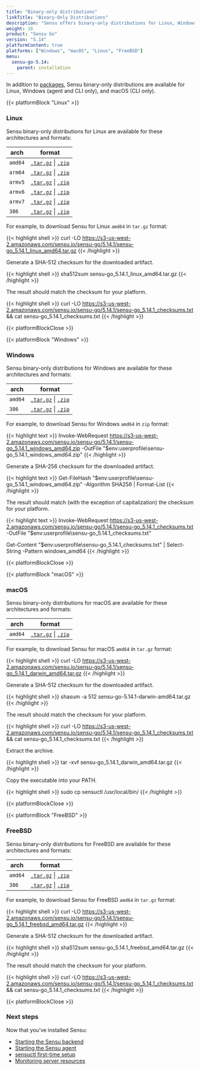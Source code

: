 ```yaml
---
title: "Binary-only distributions"
linkTitle: "Binary-Only Distributions"
description: "Sensu offers binary-only distributions for Linux, Windows, and macOS. Read the guide to learn how to download and verify Sensu binaries."
weight: 16
product: "Sensu Go"
version: "5.14"
platformContent: true
platforms: ["Windows", "macOS", "Linux", "FreeBSD"]
menu:
  sensu-go-5.14:
    parent: installation
---
```


In addition to [packages][1], Sensu binary-only distributions are available for Linux, Windows (agent and CLI only), and macOS (CLI only).

{{< platformBlock "Linux" >}}

### Linux

Sensu binary-only distributions for Linux are available for these architectures and formats:

| arch | format |
| --- | --- |
| `amd64` | [`.tar.gz`][14] \| [`.zip`][20]
| `arm64` | [`.tar.gz`][15] \| [`.zip`][21]
| `armv5` | [`.tar.gz`][16] \| [`.zip`][22]
| `armv6` | [`.tar.gz`][17] \| [`.zip`][23]
| `armv7` | [`.tar.gz`][18] \| [`.zip`][24]
| `386` | [`.tar.gz`][19] \| [`.zip`][25]

For example, to download Sensu for Linux `amd64` in `tar.gz` format:

{{< highlight shell >}}
curl -LO https://s3-us-west-2.amazonaws.com/sensu.io/sensu-go/5.14.1/sensu-go_5.14.1_linux_amd64.tar.gz
{{< /highlight >}}

Generate a SHA-512 checksum for the downloaded artifact.

{{< highlight shell >}}
sha512sum sensu-go_5.14.1_linux_amd64.tar.gz
{{< /highlight >}}

The result should match the checksum for your platform.

{{< highlight shell >}}
curl -LO https://s3-us-west-2.amazonaws.com/sensu.io/sensu-go/5.14.1/sensu-go_5.14.1_checksums.txt && cat sensu-go_5.14.1_checksums.txt
{{< /highlight >}}

{{< platformBlockClose >}}

{{< platformBlock "Windows" >}}

### Windows

Sensu binary-only distributions for Windows are available for these architectures and formats:

| arch | format |
| --- | --- |
| `amd64` | [`.tar.gz`][26] \| [`.zip`][28]
| `386` | [`.tar.gz`][27] \| [`.zip`][29]

For example, to download Sensu for Windows `amd64` in `zip` format:

{{< highlight text >}}
Invoke-WebRequest https://s3-us-west-2.amazonaws.com/sensu.io/sensu-go/5.14.1/sensu-go_5.14.1_windows_amd64.zip  -OutFile "$env:userprofile\sensu-go_5.14.1_windows_amd64.zip"
{{< /highlight >}}

Generate a SHA-256 checksum for the downloaded artifact.

{{< highlight text >}}
Get-FileHash "$env:userprofile\sensu-go_5.14.1_windows_amd64.zip" -Algorithm SHA256 | Format-List
{{< /highlight >}}

The result should match (with the exception of capitalization) the checksum for your platform.

{{< highlight text >}}
Invoke-WebRequest https://s3-us-west-2.amazonaws.com/sensu.io/sensu-go/5.14.1/sensu-go_5.14.1_checksums.txt -OutFile "$env:userprofile\sensu-go_5.14.1_checksums.txt"

Get-Content "$env:userprofile\sensu-go_5.14.1_checksums.txt" | Select-String -Pattern windows_amd64
{{< /highlight >}}

{{< platformBlockClose >}}

{{< platformBlock "macOS" >}}

### macOS

Sensu binary-only distributions for macOS are available for these architectures and formats:

| arch | format |
| --- | --- |
| `amd64` | [`.tar.gz`][30] \| [`.zip`][31]

For example, to download Sensu for macOS `amd64` in `tar.gz` format:

{{< highlight shell >}}
curl -LO https://s3-us-west-2.amazonaws.com/sensu.io/sensu-go/5.14.1/sensu-go_5.14.1_darwin_amd64.tar.gz
{{< /highlight >}}

Generate a SHA-512 checksum for the downloaded artifact.

{{< highlight shell >}}
shasum -a 512 sensu-go-5.14.1-darwin-amd64.tar.gz
{{< /highlight >}}

The result should match the checksum for your platform.

{{< highlight shell >}}
curl -LO https://s3-us-west-2.amazonaws.com/sensu.io/sensu-go/5.14.1/sensu-go_5.14.1_checksums.txt && cat sensu-go_5.14.1_checksums.txt
{{< /highlight >}}

Extract the archive.

{{< highlight shell >}}
tar -xvf sensu-go_5.14.1_darwin_amd64.tar.gz
{{< /highlight >}}

Copy the executable into your PATH.

{{< highlight shell >}}
sudo cp sensuctl /usr/local/bin/
{{< /highlight >}}

{{< platformBlockClose >}}

{{< platformBlock "FreeBSD" >}}

### FreeBSD

Sensu binary-only distributions for FreeBSD are available for these architectures and formats:

| arch | format |
| --- | --- |
| `amd64` | [`.tar.gz`][32] \| [`.zip`][33]
| `386` | [`.tar.gz`][34] \| [`.zip`][35]

For example, to download Sensu for FreeBSD `amd64` in `tar.gz` format:

{{< highlight shell >}}
curl -LO https://s3-us-west-2.amazonaws.com/sensu.io/sensu-go/5.14.1/sensu-go_5.14.1_freebsd_amd64.tar.gz
{{< /highlight >}}

Generate a SHA-512 checksum for the downloaded artifact.

{{< highlight shell >}}
sha512sum sensu-go_5.14.1_freebsd_amd64.tar.gz
{{< /highlight >}}

The result should match the checksum for your platform.

{{< highlight shell >}}
curl -LO https://s3-us-west-2.amazonaws.com/sensu.io/sensu-go/5.14.1/sensu-go_5.14.1_checksums.txt && cat sensu-go_5.14.1_checksums.txt
{{< /highlight >}}

{{< platformBlockClose >}}

### Next steps

Now that you’ve installed Sensu:

- [Starting the Sensu backend][2]
- [Starting the Sensu agent][3]
- [sensuctl first-time setup][4]
- [Monitoring server resources][5]

[2]: ../../reference/backend#operation
[3]: ../../reference/agent#operation
[4]: ../../sensuctl/reference#first-time-setup
[5]: ../../guides/monitor-server-resources
[1]: ../install-sensu
[14]: https://s3-us-west-2.amazonaws.com/sensu.io/sensu-go/5.14.1/sensu-go_5.14.1_linux_amd64.tar.gz
[15]: https://s3-us-west-2.amazonaws.com/sensu.io/sensu-go/5.14.1/sensu-go_5.14.1_linux_arm64.tar.gz
[16]: https://s3-us-west-2.amazonaws.com/sensu.io/sensu-go/5.14.1/sensu-go_5.14.1_linux_armv5.tar.gz
[17]: https://s3-us-west-2.amazonaws.com/sensu.io/sensu-go/5.14.1/sensu-go_5.14.1_linux_armv6.tar.gz
[18]: https://s3-us-west-2.amazonaws.com/sensu.io/sensu-go/5.14.1/sensu-go_5.14.1_linux_armv7.tar.gz
[19]: https://s3-us-west-2.amazonaws.com/sensu.io/sensu-go/5.14.1/sensu-go_5.14.1_linux_386.tar.gz
[20]: https://s3-us-west-2.amazonaws.com/sensu.io/sensu-go/5.14.1/sensu-go_5.14.1_linux_amd64.zip
[21]: https://s3-us-west-2.amazonaws.com/sensu.io/sensu-go/5.14.1/sensu-go_5.14.1_linux_arm64.zip
[22]: https://s3-us-west-2.amazonaws.com/sensu.io/sensu-go/5.14.1/sensu-go_5.14.1_linux_armv5.zip
[23]: https://s3-us-west-2.amazonaws.com/sensu.io/sensu-go/5.14.1/sensu-go_5.14.1_linux_armv6.zip
[24]: https://s3-us-west-2.amazonaws.com/sensu.io/sensu-go/5.14.1/sensu-go_5.14.1_linux_armv7.zip
[25]: https://s3-us-west-2.amazonaws.com/sensu.io/sensu-go/5.14.1/sensu-go_5.14.1_linux_386.zip
[26]: https://s3-us-west-2.amazonaws.com/sensu.io/sensu-go/5.14.1/sensu-go_5.14.1_windows_amd64.tar.gz
[27]: https://s3-us-west-2.amazonaws.com/sensu.io/sensu-go/5.14.1/sensu-go_5.14.1_windows_386.tar.gz
[28]: https://s3-us-west-2.amazonaws.com/sensu.io/sensu-go/5.14.1/sensu-go_5.14.1_windows_amd64.zip
[29]: https://s3-us-west-2.amazonaws.com/sensu.io/sensu-go/5.14.1/sensu-go_5.14.1_windows_386.zip
[30]: https://s3-us-west-2.amazonaws.com/sensu.io/sensu-go/5.14.1/sensu-go_5.14.1_darwin_amd64.tar.gz
[31]: https://s3-us-west-2.amazonaws.com/sensu.io/sensu-go/5.14.1/sensu-go_5.14.1_darwin_amd64.zip
[32]: https://s3-us-west-2.amazonaws.com/sensu.io/sensu-go/5.14.1/sensu-go_5.14.1_freebsd_amd64.tar
[33]: https://s3-us-west-2.amazonaws.com/sensu.io/sensu-go/5.14.1/sensu-go_5.14.1_freebsd_amd64.zip
[34]: https://s3-us-west-2.amazonaws.com/sensu.io/sensu-go/5.14.1/sensu-go_5.14.1_freebsd_386.tar.gz
[35]: https://s3-us-west-2.amazonaws.com/sensu.io/sensu-go/5.14.1/sensu-go_5.14.1_freebsd_386.zip

